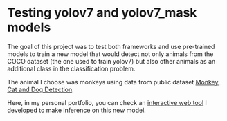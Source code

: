 # Testing yolov7 and yolov7_mask models

The goal of this project was to test both frameworks and use pre-trained models to train a new model that would detect not only animals from the COCO dataset (the one used to train yolov7) but also other animals as an additional class in the classification problem. 

The animal I choose was monkeys using data from public dataset [Monkey, Cat and Dog Detection](https://www.kaggle.com/datasets/tarunbisht11/yolo-animal-detection-small).

Here, in my personal portfolio, you can check an [interactive web tool](http://www.sierradaniel.com/mcd_yolo/) I developed to make inference on this new model. 
